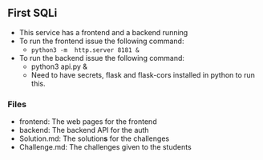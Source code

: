 ## First SQLi 

- This service has a frontend and a backend running 
- To run the frontend issue the following command: 
	- `python3 -m  http.server 8181 &`
- To run the backend issue the following command: 
	- python3 api.py &
	- Need to have secrets, flask and flask-cors installed in python to run this. 


### Files 
- frontend: The web pages for the frontend 
- backend: The backend API for the auth 
- Solution.md: The solution**s** for the challenges 
- Challenge.md: The challenges given to the students 